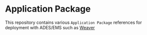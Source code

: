 # Application Package

This repository contains various `Application Package` references for deployment with ADES/EMS such as [Weaver][weaver]

[weaver]: https://github.com/crim-ca/weaver

